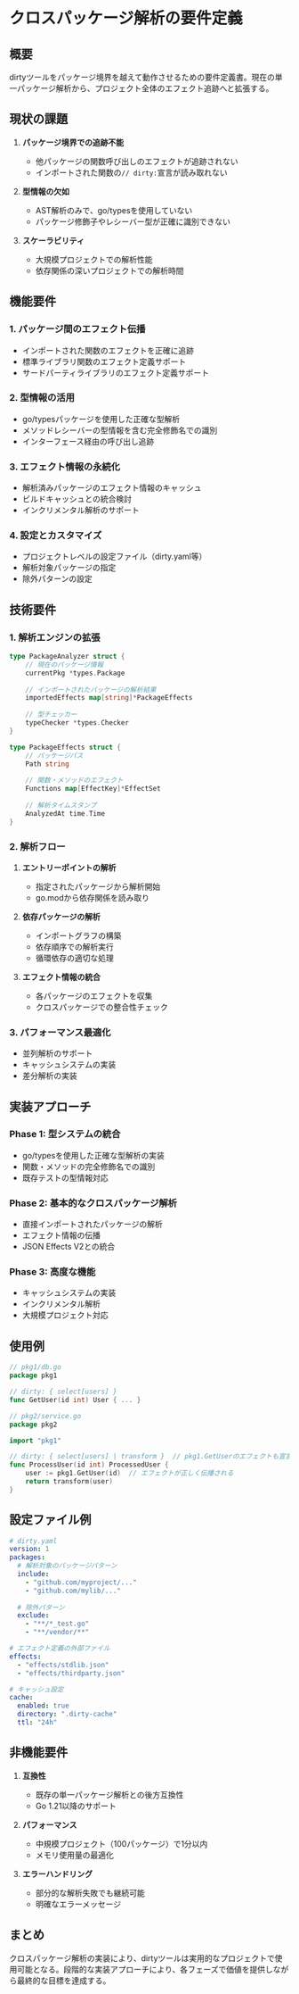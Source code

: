 # クロスパッケージ解析の要件定義

## 概要

dirtyツールをパッケージ境界を越えて動作させるための要件定義書。現在の単一パッケージ解析から、プロジェクト全体のエフェクト追跡へと拡張する。

## 現状の課題

1. **パッケージ境界での追跡不能**
   - 他パッケージの関数呼び出しのエフェクトが追跡されない
   - インポートされた関数の`// dirty:`宣言が読み取れない

2. **型情報の欠如**
   - AST解析のみで、go/typesを使用していない
   - パッケージ修飾子やレシーバー型が正確に識別できない

3. **スケーラビリティ**
   - 大規模プロジェクトでの解析性能
   - 依存関係の深いプロジェクトでの解析時間

## 機能要件

### 1. パッケージ間のエフェクト伝播

- インポートされた関数のエフェクトを正確に追跡
- 標準ライブラリ関数のエフェクト定義サポート
- サードパーティライブラリのエフェクト定義サポート

### 2. 型情報の活用

- go/typesパッケージを使用した正確な型解析
- メソッドレシーバーの型情報を含む完全修飾名での識別
- インターフェース経由の呼び出し追跡

### 3. エフェクト情報の永続化

- 解析済みパッケージのエフェクト情報のキャッシュ
- ビルドキャッシュとの統合検討
- インクリメンタル解析のサポート

### 4. 設定とカスタマイズ

- プロジェクトレベルの設定ファイル（dirty.yaml等）
- 解析対象パッケージの指定
- 除外パターンの設定

## 技術要件

### 1. 解析エンジンの拡張

```go
type PackageAnalyzer struct {
    // 現在のパッケージ情報
    currentPkg *types.Package
    
    // インポートされたパッケージの解析結果
    importedEffects map[string]*PackageEffects
    
    // 型チェッカー
    typeChecker *types.Checker
}

type PackageEffects struct {
    // パッケージパス
    Path string
    
    // 関数・メソッドのエフェクト
    Functions map[EffectKey]*EffectSet
    
    // 解析タイムスタンプ
    AnalyzedAt time.Time
}
```

### 2. 解析フロー

1. **エントリーポイントの解析**
   - 指定されたパッケージから解析開始
   - go.modから依存関係を読み取り

2. **依存パッケージの解析**
   - インポートグラフの構築
   - 依存順序での解析実行
   - 循環依存の適切な処理

3. **エフェクト情報の統合**
   - 各パッケージのエフェクトを収集
   - クロスパッケージでの整合性チェック

### 3. パフォーマンス最適化

- 並列解析のサポート
- キャッシュシステムの実装
- 差分解析の実装

## 実装アプローチ

### Phase 1: 型システムの統合
- go/typesを使用した正確な型解析の実装
- 関数・メソッドの完全修飾名での識別
- 既存テストの型情報対応

### Phase 2: 基本的なクロスパッケージ解析
- 直接インポートされたパッケージの解析
- エフェクト情報の伝播
- JSON Effects V2との統合

### Phase 3: 高度な機能
- キャッシュシステムの実装
- インクリメンタル解析
- 大規模プロジェクト対応

## 使用例

```go
// pkg1/db.go
package pkg1

// dirty: { select[users] }
func GetUser(id int) User { ... }

// pkg2/service.go
package pkg2

import "pkg1"

// dirty: { select[users] | transform }  // pkg1.GetUserのエフェクトも宣言必要
func ProcessUser(id int) ProcessedUser {
    user := pkg1.GetUser(id)  // エフェクトが正しく伝播される
    return transform(user)
}
```

## 設定ファイル例

```yaml
# dirty.yaml
version: 1
packages:
  # 解析対象のパッケージパターン
  include:
    - "github.com/myproject/..."
    - "github.com/mylib/..."
  
  # 除外パターン
  exclude:
    - "**/*_test.go"
    - "**/vendor/**"

# エフェクト定義の外部ファイル
effects:
  - "effects/stdlib.json"
  - "effects/thirdparty.json"

# キャッシュ設定
cache:
  enabled: true
  directory: ".dirty-cache"
  ttl: "24h"
```

## 非機能要件

1. **互換性**
   - 既存の単一パッケージ解析との後方互換性
   - Go 1.21以降のサポート

2. **パフォーマンス**
   - 中規模プロジェクト（100パッケージ）で1分以内
   - メモリ使用量の最適化

3. **エラーハンドリング**
   - 部分的な解析失敗でも継続可能
   - 明確なエラーメッセージ

## まとめ

クロスパッケージ解析の実装により、dirtyツールは実用的なプロジェクトで使用可能となる。段階的な実装アプローチにより、各フェーズで価値を提供しながら最終的な目標を達成する。